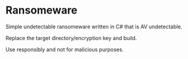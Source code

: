 # Ransomeware
Simple undetectable ransomeware written in C# that is AV undetectable.

Replace the target directory/encryption key and build.

Use responsibly and not for malicious purposes.
